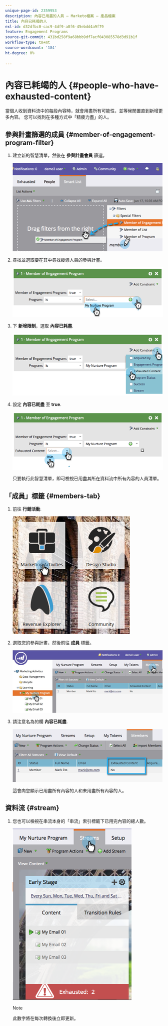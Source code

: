 ```yaml
---
unique-page-id: 2359953
description: 內容已用盡的人員 — Marketo檔案 — 產品檔案
title: 內容已耗竭的人
exl-id: d32dfbc0-cac9-4df9-a8f6-45ebdd4a9f79
feature: Engagement Programs
source-git-commit: 431bd258f9a68bbb9df7acf043085578d3d91b1f
workflow-type: tm+mt
source-wordcount: '184'
ht-degree: 0%

---
```


# 內容已耗竭的人 {#people-who-have-exhausted-content}

當個人收到資料流中的每段內容時，就會用盡所有可能性，並等候閒置直到新增更多內容。 您可以找到在多種方式中「精疲力盡」的人。

## 參與計畫篩選的成員 {#member-of-engagement-program-filter}

1. 建立新的智慧清單，然後在 **參與計畫會員** 篩選。

   ![](assets/image2014-9-15-18-20-0.png)

1. 尋找並選取要在其中尋找疲憊人員的參與計畫。

   ![](assets/image2014-9-15-18-3a20-3a11.png)

1. 下 **新增限制**，選取 **內容已耗盡**.

   ![](assets/image2014-9-15-18-3a20-3a17.png)

1. 設定 **內容已耗盡** 至 **true**.

   ![](assets/image2014-9-15-18-3a20-3a21.png)

   只要執行此智慧清單，即可檢視已用盡其所在資料流中所有內容的人員清單。

## 「成員」標籤 {#members-tab}

1. 前往 **行銷活動**.

   ![](assets/ma.png)

1. 選取您的參與計畫，然後前往 **成員** 標籤。

   ![](assets/memberstab.jpg)

1. 請注意名為的欄 **內容已耗盡**.

   ![](assets/image2014-9-15-18-3a21-3a7.png)

   這會向您顯示已用盡所有內容的人和未用盡所有內容的人。

## 資料流 {#stream}

1. 您也可以檢視在串流本身的「串流」索引標籤下已用完內容的總人數。

   ![](assets/image2014-9-15-18-3a21-3a38.png)

   >[!NOTE]
   >
   >此數字將在每次轉換後立即更新。
